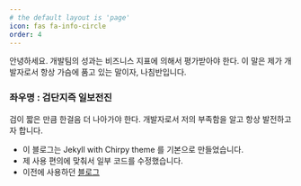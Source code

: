 ```yaml
---
# the default layout is 'page'
icon: fas fa-info-circle
order: 4
---
```


안녕하세요. 개발팀의 성과는 비즈니스 지표에 의해서 평가받아야 한다. 이 말은 제가 개발자로서 항상 가슴에 품고 있는 말이자, 나침반입니다.

### 좌우명 : 검단지즉 일보전진

검이 짧은 만큼 한걸음 더 나아가야 한다. 개발자로서 저의 부족함을 알고 항상 발전하고자 합니다. 

- 이 블로그는 Jekyll with Chirpy theme 를 기본으로 만들었습니다.
- 제 사용 편의에 맞춰서 일부 코드를 수정했습니다.
- 이전에 사용하던 [블로그](https://blog.naver.com/626ksb)
